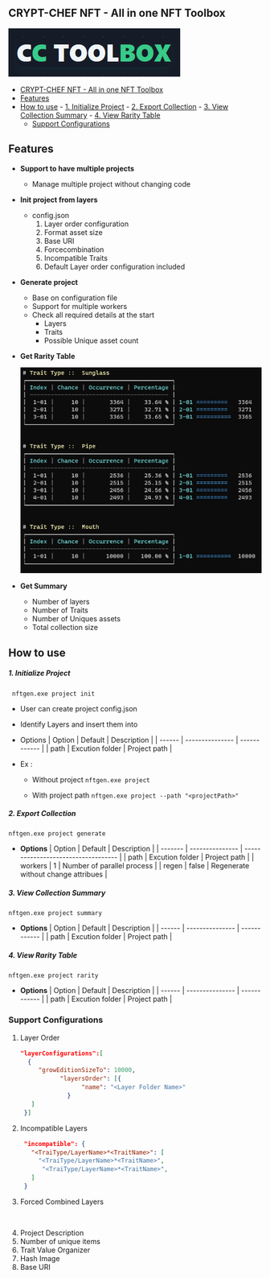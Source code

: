 ## CRYPT-CHEF NFT - All in one NFT Toolbox

![CRYPT-CHEF TOOL BOX](CC-TB.png)


- [CRYPT-CHEF NFT - All in one NFT Toolbox](#crypt-chef-nft---all-in-one-nft-toolbox)
- [Features](#features)
- [How to use](#how-to-use)
      - [1. Initialize Project](#1-initialize-project)
      - [2. Export Collection](#2-export-collection)
      - [3. View Collection Summary](#3-view-collection-summary)
      - [4. View Rarity Table](#4-view-rarity-table)
  - [Support Configurations](#support-configurations)



## Features

- **Support to have multiple projects**
  - Manage multiple project without changing code
- **Init project from layers**
  - config.json 
      1. Layer order configuration
      2. Format asset size
      3.  Base URI
      4. Forcecombination
      5. Incompatible Traits
      6. Default Layer order configuration included

- **Generate project**
    - Base on configuration file
    - Support for multiple workers
    - Check all required details at the start
      - Layers
      - Traits
      - Possible Unique asset count
  

- **Get Rarity Table**

  ![###](assets/rarity-table.jpg)

- **Get Summary**
    - Number of layers
    - Number of Traits
    - Number of Uniques assets
    - Total collection size



## How to use


##### 1. Initialize Project
 ```
  nftgen.exe project init
  ```

* User can create project config.json
* Identify Layers and insert them into 


* Options
  | Option | Default         | Description  |
  | ------ | --------------- | ------------ |
  | path   | Excution folder | Project path |

- Ex : 

  - Without project
    ```nftgen.exe project```

  - With project path
    ```nftgen.exe project --path "<projectPath>"```


##### 2. Export Collection
```
nftgen.exe project generate
```

- **Options**
  | Option  | Default         | Description                         |
  | ------- | --------------- | ----------------------------------- |
  | path    | Excution folder | Project path                        |
  | workers | 1               | Number of parallel process          |
  | regen   | false           | Regenerate without change attribues |

##### 3. View Collection Summary
```
nftgen.exe project summary
```
- **Options**
  | Option | Default         | Description  |
  | ------ | --------------- | ------------ |
  | path   | Excution folder | Project path |
##### 4. View Rarity Table
```
nftgen.exe project rarity
```
- **Options**
  | Option | Default         | Description  |
  | ------ | --------------- | ------------ |
  | path   | Excution folder | Project path |

### Support Configurations

1. Layer Order
   ```json
   "layerConfigurations":[
     {
        "growEditionSizeTo": 10000,
			  "layersOrder": [{
					"name": "<Layer Folder Name>"
				}
      ]
    }]
   ```
2. Incompatible Layers
   ```json
    "incompatible": {
      "<TraiType/LayerName>*<TraitName>": [
        "<TraiType/LayerName>*<TraitName>",
         "<TraiType/LayerName>*<TraitName>",
      ]
    }
   ```
3. Forced Combined Layers
    ```json



    ```
6. Project Description
7. Number of unique items
8. Trait Value Organizer
9. Hash Image
10. Base URI





